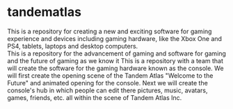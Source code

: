 # tandematlas
This is a repository for creating a new and exciting software for gaming experience and devices including gaming hardware, like the Xbox One and PS4, tablets, laptops and desktop computers.  
This is a repository for the advancement of gaming and software for gaming and the future of gaming as we know it 
This is a repository with a team that will create the software for the gaming hardware known as the console. 
We will first create the opening scene of the Tandem Atlas "Welcome to the Future" and animated opening for the console. 
Next we will create the console's hub in which people can edit there pictures, music, avatars, games, friends, etc. all within the scene of Tandem Atlas Inc. 
